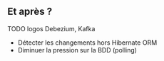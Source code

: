 ## Et après ?

TODO logos Debezium, Kafka

* Détecter les changements hors Hibernate ORM
* Diminuer la pression sur la BDD (polling)
